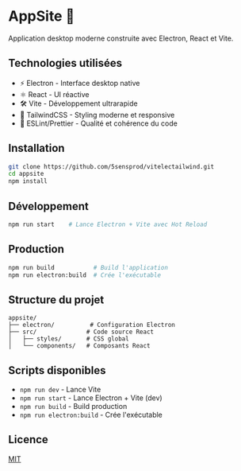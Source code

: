 # AppSite 🚀

Application desktop moderne construite avec Electron, React et Vite.

## Technologies utilisées

- ⚡️ Electron - Interface desktop native
- ⚛️ React - UI réactive
- 🛠️ Vite - Développement ultrarapide
- 🎨 TailwindCSS - Styling moderne et responsive
- 📝 ESLint/Prettier - Qualité et cohérence du code

## Installation

```bash
git clone https://github.com/5sensprod/vitelectailwind.git
cd appsite
npm install
```

## Développement

```bash
npm run start    # Lance Electron + Vite avec Hot Reload
```

## Production

```bash
npm run build           # Build l'application
npm run electron:build  # Crée l'exécutable
```

## Structure du projet

```
appsite/
├── electron/          # Configuration Electron
├── src/              # Code source React
│   ├── styles/       # CSS global
│   └── components/   # Composants React
```

## Scripts disponibles

- `npm run dev` - Lance Vite
- `npm run start` - Lance Electron + Vite (dev)
- `npm run build` - Build production
- `npm run electron:build` - Crée l'exécutable

## Licence

[MIT](LICENSE)
